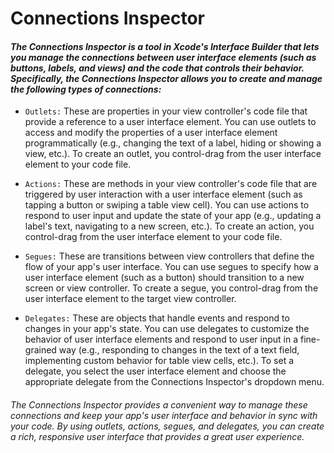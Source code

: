  # **Connections Inspector**

#### *The Connections Inspector is a tool in Xcode's Interface Builder that lets you manage the connections between user interface elements (such as buttons, labels, and views) and the code that controls their behavior. Specifically, the Connections Inspector allows you to create and manage the following types of connections:*

- `Outlets:` These are properties in your view controller's code file that provide a reference to a user interface element. You can use outlets to access and modify the properties of a user interface element programmatically (e.g., changing the text of a label, hiding or showing a view, etc.). To create an outlet, you control-drag from the user interface element to your code file.

- `Actions:` These are methods in your view controller's code file that are triggered by user interaction with a user interface element (such as tapping a button or swiping a table view cell). You can use actions to respond to user input and update the state of your app (e.g., updating a label's text, navigating to a new screen, etc.). To create an action, you control-drag from the user interface element to your code file.

- `Segues:` These are transitions between view controllers that define the flow of your app's user interface. You can use segues to specify how a user interface element (such as a button) should transition to a new screen or view controller. To create a segue, you control-drag from the user interface element to the target view controller.

- `Delegates:` These are objects that handle events and respond to changes in your app's state. You can use delegates to customize the behavior of user interface elements and respond to user input in a fine-grained way (e.g., responding to changes in the text of a text field, implementing custom behavior for table view cells, etc.). To set a delegate, you select the user interface element and choose the appropriate delegate from the Connections Inspector's dropdown menu.

###### *The Connections Inspector provides a convenient way to manage these connections and keep your app's user interface and behavior in sync with your code. By using outlets, actions, segues, and delegates, you can create a rich, responsive user interface that provides a great user experience.*